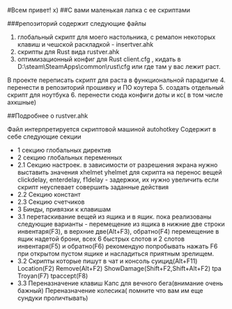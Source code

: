 #Всем привет! х)
##С вами маленькая лапка с ее скриптами

###репозиторий содержит следующие файлы
1. глобальный скрипт для моего настольника, с ремапон некоторых клавиш и чешской раскладкой - insertver.ahk
2. скрипты для Rust вида rustver.ahk
3. оптимизационный конфиг для Rust client.cfg , кидать в  D:\steam\SteamApps\common\rust\cfg или где там у вас лежит раст.

В проекте
переписать скрипт для раста в функциональной парадигме
4. перенести в репозиторий прошивку и ПО коутера
5. создать отдельный скрипт для ноутбука
6. перенести сюда конфиги доты и кс( в том числе ахкшные)


##Подробнее о rustver.ahk

Файл интерпретируется скриптовой машиной autohotkey
Содержит в себе следующие секции
+ 1 секцию глобальных директив
+ 2 секцию глобальных переменных
+ 2.1 Секцию настроек. 
в зависимости от разрешения экрана нужно выставить значения xhelmet yhelmet для скрипта на перенос вещей
clickdelay,	enterdelay, f1delay - задержки, их нужно увеличить если скрипт неуспевает совершить заданные действия
+ 2.2 Секцию констант
+ 2.3 Секцию счетчиков
+ 3 Бинды, привязки к клавишам
+ 3.1 перетаскивание вещей из ящика и в ящик.
пока реализованы следующие варианты - перемещение из ящика в нижние две строки инвентаря(F3), в верхние две(Alt+F3), обратно(F4)
перемещение в ящик надетой брони, всех 6 быстрых слотов и 2 слотов инвентаря(F5) и обратно(F6)
рекомендую попробывать нажать F6 при открытом пустом ящике и насладиться приятным зрелищем.
+ 3.2 Скрипты которые пишут в чат и консоль
суицид(Alt+F11)
Location(F2)
Remove(Alt+F2)
ShowDamage(Shift+F2,Shift+Alt+F2)
tpa Troyan(F7)
tpaccept(F8)
+ 3.3 Переназначение клавиш
Капс для вечного бега(внимание очень бажный)
Переназначение колесика( помните что вам им еще сундуки проличтывать)


